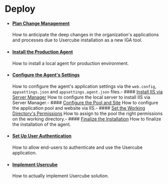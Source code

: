 # Deploy

- #### [Plan Change Management](/docs/identitymanager/6.1/identitymanager/user-guide/deploy/change-management/index.md)

  How to anticipate the deep changes in the organization's applications and processes due to
  Usercube installation as a new IGA tool.

- #### [Install the Production Agent](/docs/identitymanager/6.1/identitymanager/user-guide/deploy/production-agent-installation/index.md)

  How to install a local agent for production environment.

- #### [Configure the Agent's Settings](/docs/identitymanager/6.1/identitymanager/user-guide/deploy/production-agent-installation/settings-files/index.md)
  How to configure the agent's application settings via the `web.config`, `appsettings.json` and
  `appsettings.agent.json` files.- ####
  [Install IIS via Server Manager](/docs/identitymanager/6.1/identitymanager/user-guide/deploy/production-agent-installation/iis-installation/index.md)
  How to configure the local server to install IIS via Server Manager.- ####
  [Configure the Pool and Site](/docs/identitymanager/6.1/identitymanager/user-guide/deploy/production-agent-installation/iis-configuration/index.md)
  How to configure the application pool and website via IIS.- ####
  [Set the Working Directory's Permissions](/docs/identitymanager/6.1/identitymanager/user-guide/deploy/production-agent-installation/directory-permissions/index.md)
  How to assign to the pool the right permissions on the working directory.- ####
  [Finalize the Installation](/docs/identitymanager/6.1/identitymanager/user-guide/deploy/production-agent-installation/finalization/index.md)
  How to finalize the installation of the agent.
- #### [Set Up User Authentication](/docs/identitymanager/6.1/identitymanager/user-guide/deploy/authentication/index.md)

  How to allow end-users to authenticate and use the Usercube application.

- #### [Implement Usercube](/docs/identitymanager/6.1/identitymanager/user-guide/deploy/implementation/index.md)
  How to actually implement Usercube solution.
